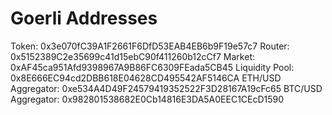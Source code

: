 # Goerli Addresses
Token: 0x3e070fC39A1F2661F6DfD53EAB4EB6b9F19e57c7
Router: 0x5152389C2e35699c41d15ebC90f411260b12cCf7
Market: 0xAF45ca951Afd9398967A9B86FC6309FEada5CB45
Liquidity Pool: 0x8E666EC94cd2DBB618E04628CD495542AF5146CA
ETH/USD Aggregator: 0xe534A4D49F24579419352522F3D28167A19cFc65
BTC/USD Aggregator: 0x982801538682E0Cb14816E3DA5A0EEC1CEcD1590